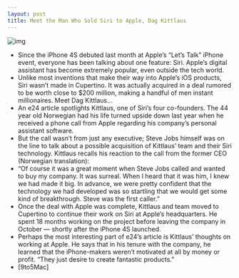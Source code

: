 ```yaml
---
layout: post
title: Meet the Man Who Sold Siri to Apple, Dag Kittlaus
---
```

![img](http://media.idownloadblog.com/wp-content/uploads/2011/11/dag-kittlaus-siri-founder-e1321046754120.jpeg)
* Since the iPhone 4S debuted last month at Apple’s “Let’s Talk” iPhone event, everyone has been talking about one feature: Siri. Apple’s digital assistant has become extremely popular, even outside the tech world.
* Unlike most inventions that make their way into Apple’s iOS products, Siri wasn’t made in Cupertino. It was actually acquired in a deal rumored to be worth close to $200 million, making a handful of men instant millionaires. Meet Dag Kittlaus…
* An e24 article spotlights Kittlaus, one of Siri’s four co-founders. The 44 year old Norwegian had his life turned upside down last year when he received a phone call from Apple regarding his company’s personal assistant software.
* But the call wasn’t from just any executive; Steve Jobs himself was on the line to talk about a possible acquisition of Kittlaus’ team and their Siri technology. Kittlaus recalls his reaction to the call from the former CEO (Norwegian translation):
* “Of course it was a great moment when Steve Jobs called and wanted to buy my company. It was surreal. When I heard that it was him, I knew we had made it big. In advance, we were pretty confident that the technology we had developed was so startling that we would get some kind of breakthrough. Steve was the first caller.”
* Once the deal with Apple was complete, Kittlaus and team moved to Cupertino to continue their work on Siri at Apple’s headquarters. He spent 18 months working on the project before leaving the company in October — shortly after the iPhone 4S launched.
* Perhaps the most interesting part of e24’s article is Kittlaus’ thoughts on working at Apple. He says that in his tenure with the company, he learned that the iPhone-makers weren’t motivated at all by money or profit. “They just desire to create fantastic products.”
* [9to5Mac]

